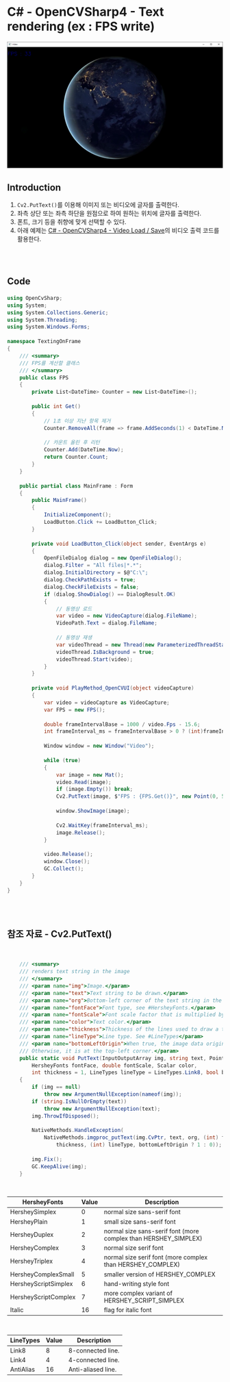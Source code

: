 <h1 id="title">C# - OpenCVSharp4 - Text rendering (ex : FPS write)</h1>

![video](1.png)<br>

<h2 id="intro">Introduction</h2>

1. `Cv2.PutText()`를 이용해 이미지 또는 비디오에 글자를 출력한다.
2. 좌측 상단 또는 좌측 하단을 원점으로 하여 원하는 위치에 글자를 출력한다.
3. 폰트, 크기 등을 취향에 맞게 선택할 수 있다.
4. 아래 예제는 [C# - OpenCVSharp4 - Video Load / Save](https://peponi-paradise.tistory.com/entry/C-OpenCVSharp4-Video-Load-Save)의 비디오 출력 코드를 활용한다.

<br><br>

<h2 id="code">Code</h2>

```csharp
using OpenCvSharp;
using System;
using System.Collections.Generic;
using System.Threading;
using System.Windows.Forms;

namespace TextingOnFrame
{
    /// <summary>
    /// FPS를 계산할 클래스
    /// </summary>
    public class FPS
    {
        private List<DateTime> Counter = new List<DateTime>();

        public int Get()
        {
            // 1초 이상 지난 항목 제거
            Counter.RemoveAll(frame => frame.AddSeconds(1) < DateTime.Now);

            // 카운트 올린 후 리턴
            Counter.Add(DateTime.Now);
            return Counter.Count;
        }
    }

    public partial class MainFrame : Form
    {
        public MainFrame()
        {
            InitializeComponent();
            LoadButton.Click += LoadButton_Click;
        }

        private void LoadButton_Click(object sender, EventArgs e)
        {
            OpenFileDialog dialog = new OpenFileDialog();
            dialog.Filter = "All files|*.*";
            dialog.InitialDirectory = $@"C:\";
            dialog.CheckPathExists = true;
            dialog.CheckFileExists = false;
            if (dialog.ShowDialog() == DialogResult.OK)
            {
                // 동영상 로드
                var video = new VideoCapture(dialog.FileName);
                VideoPath.Text = dialog.FileName;

                // 동영상 재생
                var videoThread = new Thread(new ParameterizedThreadStart(PlayMethod_OpenCVUI));
                videoThread.IsBackground = true;
                videoThread.Start(video);
            }
        }

        private void PlayMethod_OpenCVUI(object videoCapture)
        {
            var video = videoCapture as VideoCapture;
            var FPS = new FPS();

            double frameIntervalBase = 1000 / video.Fps - 15.6;
            int frameInterval_ms = frameIntervalBase > 0 ? (int)frameIntervalBase : 0;

            Window window = new Window("Video");

            while (true)
            {
                var image = new Mat();
                video.Read(image);
                if (image.Empty()) break;
                Cv2.PutText(image, $"FPS : {FPS.Get()}", new Point(0, 50), HersheyFonts.HersheySimplex, 1, Scalar.Blue);    // FPS 출력

                window.ShowImage(image);

                Cv2.WaitKey(frameInterval_ms);
                image.Release();
            }

            video.Release();
            window.Close();
            GC.Collect();
        }
    }
}
```

<br><br>

<h2 id="Cv2PutText">참조 자료 - Cv2.PutText()</h2>

<br>

```csharp
    /// <summary>
    /// renders text string in the image
    /// </summary>
    /// <param name="img">Image.</param>
    /// <param name="text">Text string to be drawn.</param>
    /// <param name="org">Bottom-left corner of the text string in the image.</param>
    /// <param name="fontFace">Font type, see #HersheyFonts.</param>
    /// <param name="fontScale">Font scale factor that is multiplied by the font-specific base size.</param>
    /// <param name="color">Text color.</param>
    /// <param name="thickness">Thickness of the lines used to draw a text.</param>
    /// <param name="lineType">Line type. See #LineTypes</param>
    /// <param name="bottomLeftOrigin">When true, the image data origin is at the bottom-left corner.
    /// Otherwise, it is at the top-left corner.</param>
    public static void PutText(InputOutputArray img, string text, Point org,
        HersheyFonts fontFace, double fontScale, Scalar color,
        int thickness = 1, LineTypes lineType = LineTypes.Link8, bool bottomLeftOrigin = false)
    {
        if (img == null)
            throw new ArgumentNullException(nameof(img));
        if (string.IsNullOrEmpty(text))
            throw new ArgumentNullException(text);
        img.ThrowIfDisposed();

        NativeMethods.HandleException(
            NativeMethods.imgproc_putText(img.CvPtr, text, org, (int) fontFace, fontScale, color,
                thickness, (int) lineType, bottomLeftOrigin ? 1 : 0));

        img.Fix();
        GC.KeepAlive(img);
    }
```

<br>

|HersheyFonts|Value|Description|
|---|---|---|
|HersheySimplex|0|normal size sans-serif font|
|HersheyPlain|1|small size sans-serif font|
|HersheyDuplex|2|normal size sans-serif font (more complex than HERSHEY_SIMPLEX)|
|HersheyComplex|3|normal size serif font|
|HersheyTriplex|4|normal size serif font (more complex than HERSHEY_COMPLEX)|
|HersheyComplexSmall|5|smaller version of HERSHEY_COMPLEX|
|HersheyScriptSimplex|6|hand-writing style font|
|HersheyScriptComplex|7|more complex variant of HERSHEY_SCRIPT_SIMPLEX|
|Italic|16|flag for italic font|

<br>

|LineTypes|Value|Description|
|---|---|---|
|Link8|8|8-connected line.|
|Link4|4|4-connected line.|
|AntiAlias|16|Anti-aliased line.|

<br><br>